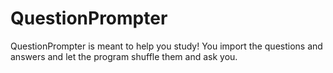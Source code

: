 # QuestionPrompter
QuestionPrompter is meant to help you study! You import the questions and answers and let the program shuffle them and ask you.
